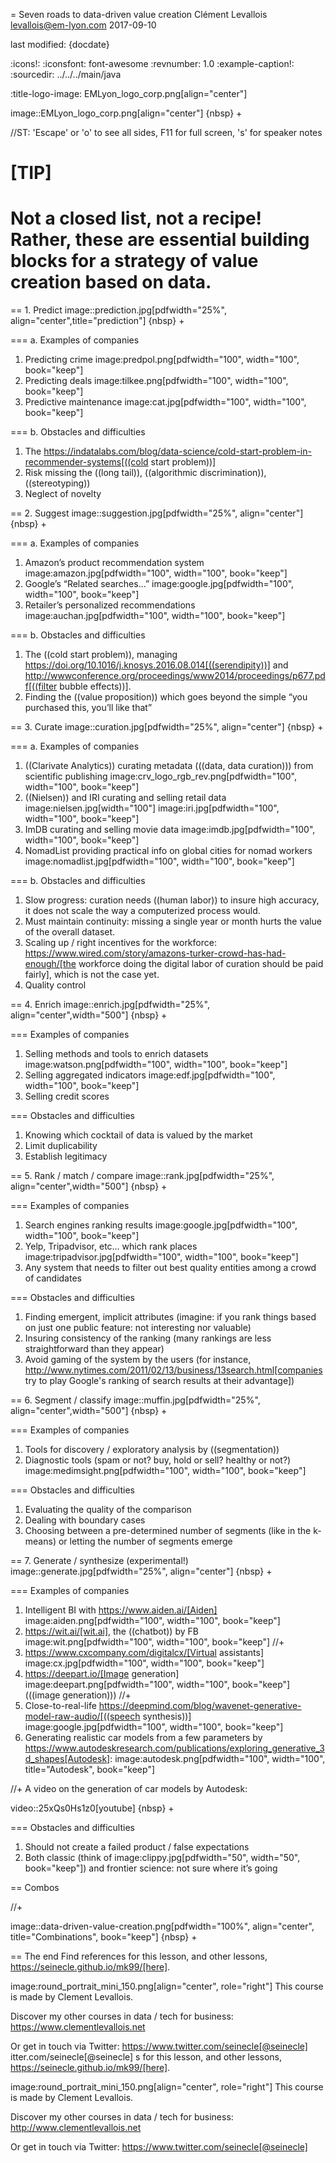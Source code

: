= Seven roads to data-driven value creation
Clément Levallois <levallois@em-lyon.com>
2017-09-10

last modified: {docdate}

:icons!:
:iconsfont:   font-awesome
:revnumber: 1.0
:example-caption!:
:sourcedir: ../../../main/java

:title-logo-image: EMLyon_logo_corp.png[align="center"]

image::EMLyon_logo_corp.png[align="center"]
{nbsp} +

//ST: 'Escape' or 'o' to see all sides, F11 for full screen, 's' for speaker notes

[TIP]
====
Not a closed list, not a recipe!
Rather, these are essential building blocks for a strategy of value creation based on data.
====

== 1. Predict
image::prediction.jpg[pdfwidth="25%", align="center",title="prediction"]
{nbsp} +

=== a. Examples of companies
1. Predicting crime image:predpol.png[pdfwidth="100", width="100", book="keep"]
2. Predicting deals image:tilkee.png[pdfwidth="100", width="100", book="keep"]
3. Predictive maintenance image:cat.jpg[pdfwidth="100", width="100", book="keep"]

=== b. Obstacles and difficulties
1. The https://indatalabs.com/blog/data-science/cold-start-problem-in-recommender-systems[((cold start problem))]
2. Risk missing the ((long tail)), ((algorithmic discrimination)), ((stereotyping))
3. Neglect of novelty

== 2. Suggest
image::suggestion.jpg[pdfwidth="25%", align="center"]
{nbsp} +

=== a. Examples of companies
1. Amazon’s product recommendation system image:amazon.jpg[pdfwidth="100", width="100", book="keep"]
2. Google’s “Related searches…” image:google.jpg[pdfwidth="100", width="100", book="keep"]
3. Retailer’s personalized recommendations image:auchan.jpg[pdfwidth="100", width="100", book="keep"]

=== b. Obstacles and difficulties
1. The ((cold start problem)), managing https://doi.org/10.1016/j.knosys.2016.08.014[((serendipity))] and http://wwwconference.org/proceedings/www2014/proceedings/p677.pdf[((filter bubble effects))].
2. Finding the ((value proposition)) which goes beyond the simple “you purchased this, you’ll like that”

== 3. Curate
image::curation.jpg[pdfwidth="25%", align="center"]
{nbsp} +

=== a. Examples of companies
1. ((Clarivate Analytics)) curating metadata (((data, data curation))) from scientific publishing image:crv_logo_rgb_rev.png[pdfwidth="100", width="100", book="keep"]
2. ((Nielsen)) and IRI curating and selling retail data image:nielsen.jpg[width="100"] image:iri.jpg[pdfwidth="100", width="100", book="keep"]
3. ImDB curating and selling movie data image:imdb.jpg[pdfwidth="100", width="100", book="keep"]
4. NomadList providing practical info on global cities for nomad workers image:nomadlist.jpg[pdfwidth="100", width="100", book="keep"]

=== b. Obstacles and difficulties
1. Slow progress: curation needs ((human labor)) to insure high accuracy, it does not scale the way a computerized process would.
2. Must maintain continuity: missing a single year or month hurts the value of the overall dataset.
3. Scaling up / right incentives for the workforce: https://www.wired.com/story/amazons-turker-crowd-has-had-enough/[the workforce doing the digital labor of curation should be paid fairly], which is not the case yet.
4. Quality control


== 4. Enrich
image::enrich.jpg[pdfwidth="25%", align="center",width="500"]
{nbsp} +

=== Examples of companies
1. Selling methods and tools to enrich datasets image:watson.png[pdfwidth="100", width="100", book="keep"]
2. Selling aggregated indicators image:edf.jpg[pdfwidth="100", width="100", book="keep"]
3. Selling credit scores

=== Obstacles and difficulties
1. Knowing which cocktail of data is valued by the market
2. Limit duplicability
3. Establish legitimacy

== 5. Rank / match / compare
image::rank.jpg[pdfwidth="25%", align="center",width="500"]
{nbsp} +

=== Examples of companies
1. Search engines ranking results image:google.jpg[pdfwidth="100", width="100", book="keep"]
2. Yelp, Tripadvisor, etc… which rank places image:tripadvisor.jpg[pdfwidth="100", width="100", book="keep"]
3. Any system that needs to filter out best quality entities among a crowd of candidates

=== Obstacles and difficulties
1. Finding emergent, implicit attributes (imagine: if you rank things based on just one public feature: not interesting nor valuable)
2. Insuring consistency of the ranking (many rankings are less straightforward than they appear)
3. Avoid gaming of the system by the users (for instance, http://www.nytimes.com/2011/02/13/business/13search.html[companies try to play Google's ranking of search results at their advantage])

== 6. Segment / classify
image::muffin.jpg[pdfwidth="25%", align="center",width="500"]
{nbsp} +

=== Examples of companies
1. Tools for discovery / exploratory analysis by ((segmentation))
2. Diagnostic tools (spam or not? buy, hold or sell? healthy or not?) image:medimsight.png[pdfwidth="100", width="100", book="keep"]

=== Obstacles and difficulties
1. Evaluating the quality of the comparison
2. Dealing with boundary cases
3. Choosing between a pre-determined number of segments (like in the k-means) or letting the number of segments emerge

== 7. Generate / synthesize (experimental!)
image::generate.jpg[pdfwidth="25%", align="center"]
{nbsp} +

=== Examples of companies
1. Intelligent BI with https://www.aiden.ai/[Aiden] image:aiden.png[pdfwidth="100", width="100", book="keep"]
2. https://wit.ai/[wit.ai], the ((chatbot)) by FB image:wit.png[pdfwidth="100", width="100", book="keep"]
//+
3. https://www.cxcompany.com/digitalcx/[Virtual assistants] image:cx.jpg[pdfwidth="100", width="100", book="keep"]
4. https://deepart.io/[Image generation] image:deepart.png[pdfwidth="100", width="100", book="keep"] (((image generation)))
//+
5. Close-to-real-life https://deepmind.com/blog/wavenet-generative-model-raw-audio/[((speech synthesis))] image:google.jpg[pdfwidth="100", width="100", book="keep"]
6. Generating realistic car models from a few parameters by https://www.autodeskresearch.com/publications/exploring_generative_3d_shapes[Autodesk]: image:autodesk.png[pdfwidth="100", width="100", title="Autodesk", book="keep"]

//+
A video on the generation of car models by Autodesk:

video::25xQs0Hs1z0[youtube]
{nbsp} +

=== Obstacles and difficulties
1. Should not create a failed product / false expectations
2. Both classic (think of image:clippy.jpg[pdfwidth="50", width="50", book="keep"]) and frontier science: not sure where it’s going

== Combos

//+

image::data-driven-value-creation.png[pdfwidth="100%", align="center", title="Combinations", book="keep"]
{nbsp} +


== The end
Find references for this lesson, and other lessons, https://seinecle.github.io/mk99/[here].

image:round_portrait_mini_150.png[align="center", role="right"]
This course is made by Clement Levallois.

Discover my other courses in data / tech for business: https://www.clementlevallois.net

Or get in touch via Twitter: https://www.twitter.com/seinecle[@seinecle]
itter.com/seinecle[@seinecle]
s for this lesson, and other lessons, https://seinecle.github.io/mk99/[here].

image:round_portrait_mini_150.png[align="center", role="right"]
This course is made by Clement Levallois.

Discover my other courses in data / tech for business: http://www.clementlevallois.net

Or get in touch via Twitter: https://www.twitter.com/seinecle[@seinecle]

